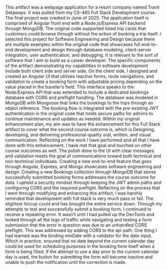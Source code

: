 This artifact was a webpage application for a resort company named Travlr Getaways. It was pulled from my CS-465 Full Stack Development course. The final project was created in June of 2025. The application itself is comprised of Angular front end with a Node.js/Express API backend through MongoDB. The original code supported listed trip cards that customers could browse through without the action of booking a trip itself.
I selected this project for Software Engineering and Design because there are multiple examples within the original code that showcases full end-to-end development and design through database modeling, client-server integration, user authentication, and debugging. It is relevant to the sort of software that I aim to build as a career developer. The specific components of the artifact demonstrating my capabilities in software development include both client side and server side. On the client side, I designed and created an Angular UI that utilizes reactive forms, route navigations, and validation to create a booking form with adjustable pricing depending on the value placed in the traveler’s field. This interface speaks to the Node/Express API that was extended to include a dedicated bookings database with CORS and preflight handling. The database was modeled in MongoDB with Mongoose that links the bookings to the trips through an object reference. The booking flow is integrated with the pre-existing JWT authentication in the original code that holds secure paths for admins to continue maintenance and updates as needed. 
Within my original enhancement plan, my aim was to have the enhancement for this Full Stack artifact to cover what the second course outcome is, which is Designing, developing, and delivering professional-quality oral, written, and visual communication. Reflecting on the work I have performed and all that I have done with this enhancement, I have met that goal and touched on other course outcomes as well. The polish done to the UI with clear messages and validation meets the goal of communications toward both technical and non-technical individuals. Creating a new end-to-end feature that goes through Angular, Express, and Mongo showcases software engineering and design. Creating a new Bookings collection through MongoDB that stores successfully submitted booking forms addresses the course outcome for data. I upheld a security mindset through keeping the JWT admin paths and configuring CORS and the required preflight. 
Reflecting on the process that I went through modifying and enhancing this artifact, I was harshly reminded that development with full stack is very much pass or fail. The slightest hiccup could and has brought the entire service down. Through my attempts to test and successfully submit a booking form, I continued to receive a repeating error. It wasn’t until I had pulled up the DevTools and looked through all the logs of traffic while navigating and testing a form submission that the error in question was due to an unhandled CORS preflight. This was addressed by adding CORS to the api path.
One thing I had learned was the binding minDate with a validator for the date input. Which in practice, ensured that no date beyond the current calendar day could be used for scheduling purposes in the booking form itself when a form is being filled. If the attempt to use a day prior to the current calendar day is used, the button for submitting the form will become inactive and unable to push the notification until the correction is made.

